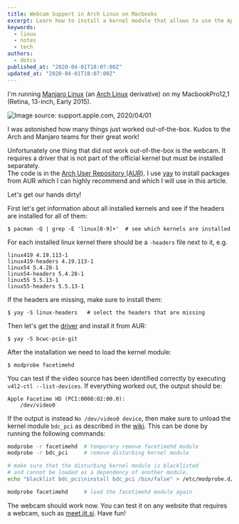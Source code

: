 ```yaml
---
title: Webcam Support in Arch Linux on Macbooks
excerpt: Learn how to install a kernel module that allows to use the Apple Facetime HD camera in your Arch or Manjaro Linux installation.
keywords:
  - linux
  - notes
  - tech
authors:
  - dotcs
published_at: "2020-04-01T18:07:00Z"
updated_at: "2020-04-01T18:07:00Z"
---
```


I'm running [Manjaro Linux][manjaro] (an [Arch Linux][arch] derivative) on my MacbookPro12,1 (Retina, 13-inch, Early 2015).

![Image source: support.apple.com, 2020/04/01](/posts/macbook-webcam-arch/macbook-pro.png)

I was astonished how many things just worked out-of-the-box.
Kudos to the Arch and Manjaro teams for their great work!

Unfortunately one thing that did not work out-of-the-box is the webcam.
It requires a driver that is not part of the official kernel but must be installed separately.  
The code is in the [Arch User Repository (AUR)][arch-aur].
I use [yay][yay] to install packages from AUR which I can highly recommend and which I will use in this article.

Let's get our hands dirty!

First let's get information about all installed kernels and see if the headers are installed for all of them:

```console
$ pacman -Q | grep -E 'linux[0-9]+'  # see which kernels are installed
```

For each installed linux kernel there should be a `-headers` file next to it, e.g.

```
linux419 4.19.113-1
linux419-headers 4.19.113-1
linux54 5.4.28-1
linux54-headers 5.4.28-1
linux55 5.5.13-1
linux55-headers 5.5.13-1
```

If the headers are missing, make sure to install them:

```console
$ yay -S linux-headers   # select the headers that are missing
```

Then let's get the [driver][bcwc-pcie] and install it from AUR:

```console
$ yay -S bcwc-pcie-git
```

After the installation we need to load the kernel module:

```console
$ modprobe facetimehd
```

You can test if the video source has been identified correctly by executing `v4l2-ctl --list-devices`.
If everything worked out, the output should be:

```
Apple Facetime HD (PCI:0000:02:00.0):
	/dev/video0
```

If the output is instead `No /dev/video0 device`, then make sure to unload the kernel module `bdc_pci` as described in the [wiki][bcwc-pcie-wiki].
This can be done by running the following commands:

```bash
modprobe -r facetimehd  # temporary remove facetimehd module
modprobe -r bdc_pci     # remove disturbing kernel module

# make sure that the disturbing kernel module is blacklisted
# and cannot be loaded as a dependency of another module.
echo "blacklist bdc_pci\ninstall bdc_pci /bin/false" > /etc/modprobe.d/bcwc-pcie.conf

modprobe facetimehd     # load the facetimehd module again
```

The webcam should work now.
You can test it on any website that requires a webcam, such as [meet.jit.si][jitsi].
Have fun!

[manjaro]: https://manjaro.org/
[arch]: https://www.archlinux.org/
[arch-aur]: https://aur.archlinux.org/
[yay]: https://github.com/Jguer/yay
[bcwc-pcie]: https://aur.archlinux.org/packages/bcwc-pcie-git/
[bcwc-pcie-wiki]: https://github.com/patjak/bcwc_pcie/wiki#known-issues
[jitsi]: https://meet.jit.si/
